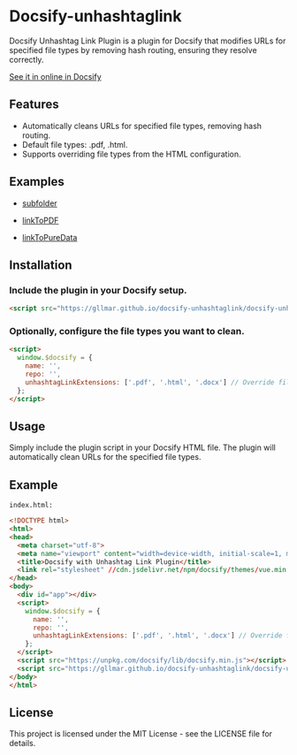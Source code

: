 # Docsify-unhashtaglink
Docsify Unhashtag Link Plugin is a plugin for Docsify that modifies URLs for specified file types by removing hash routing, ensuring they resolve correctly.

[See it in online in Docsify](https://gllmar.github.io/docsify-unhashtaglink/#/)

## Features

- Automatically cleans URLs for specified file types, removing hash routing.
- Default file types: .pdf, .html.
- Supports overriding file types from the HTML configuration.


## Examples

* [subfolder](./subfolder/)

* [linkToPDF](./file.pdf)
* [linkToPureData](./analyse_audio.pd)

## Installation

### Include the plugin in your Docsify setup.

```html
<script src="https://gllmar.github.io/docsify-unhashtaglink/docsify-unhashtaglink.js"></script>
```

### Optionally, configure the file types you want to clean.

```html
<script>
  window.$docsify = {
    name: '',
    repo: '',
    unhashtagLinkExtensions: ['.pdf', '.html', '.docx'] // Override file types here
  };
</script>
```

## Usage

Simply include the plugin script in your Docsify HTML file. The plugin will automatically clean URLs for the specified file types.

## Example

```
index.html:
```
```html
<!DOCTYPE html>
<html>
<head>
  <meta charset="utf-8">
  <meta name="viewport" content="width=device-width, initial-scale=1, minimum-scale=1.0, shrink-to-fit=no, viewport-fit=cover">
  <title>Docsify with Unhashtag Link Plugin</title>
  <link rel="stylesheet" //cdn.jsdelivr.net/npm/docsify/themes/vue.min.css" />
</head>
<body>
  <div id="app"></div>
  <script>
    window.$docsify = {
      name: '',
      repo: '',
      unhashtagLinkExtensions: ['.pdf', '.html', '.docx'] // Override file types here
    };
  </script>
  <script src="https://unpkg.com/docsify/lib/docsify.min.js"></script>
  <script src="https://gllmar.github.io/docsify-unhashtaglink/docsify-unhashtaglink.js"></script>
</body>
</html>
```

## License

This project is licensed under the MIT License - see the LICENSE file for details.
